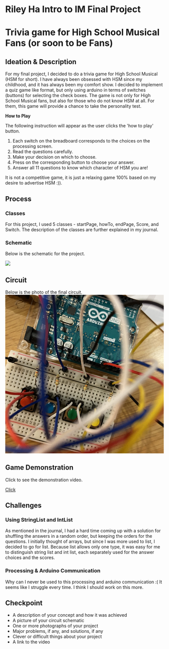 # Riley Ha Intro to IM Final Project

# Trivia game for High School Musical Fans (or soon to be Fans)

## Ideation & Description

For my final project, I decided to do a trivia game for High School Musical (HSM for short). I have always been obsessed with HSM since my childhood, and it has always been my comfort show. I decided to implement a quiz game like format, but only using arduino in terms of switches (buttons) for selecting the check boxes. 
The game is not only for High School Musical fans, but also for those who do not know HSM at all. For them, this game will provide a chance to take the personality test.

**How to Play**

The following instruction will appear as the user clicks the 'how to play' button. 

1. Each switch on the breadboard corresponds to the choices on the processing screen.
2. Read the questions carefully.
3. Make your decision on which to choose.
4. Press on the corresponding button to choose your answer.
5. Answer all 11 questions to know which character of HSM you are!

It is not a competitive game, it is just a relaxing game 100% based on my desire to advertise HSM :)). 

## Process

### Classes
For this project, I used 5 classes - startPage, howTo, endPage, Score, and Switch.
The description of the classes are further explained in my journal.

### Schematic 

Below is the schematic for the project.

![](Images/schematic.jpg)

## Circuit

Below is the photo of the final circuit.
![](Images/circuit.png)


## Game Demonstration  

Click to see the demonstration video. 

[Click](https://youtu.be/X1lIdxWAabE)


## Challenges

### Using StringList and IntList

As mentioned in the journal, I had a hard time coming up with a solution for shuffling the answers in a random order, but keeping the orders for the questions. 
I initially thought of arrays, but since I was more used to list, I decided to go for list. Because list allows only one type, it was easy for me to distinguish string list and int list, each separately used for the answer choices and the scores. 

### Processing & Arduino Communication

Why can I never be used to this processing and arduino communication :(
It seems like I struggle every time. I think I should work on this more. 

## Checkpoint

- A description of your concept and how it was achieved
- A picture of your circuit schematic
- One or more photographs of your project
- Major problems, if any, and solutions, if any
- Clever or difficult things about your project
- A link to the video
